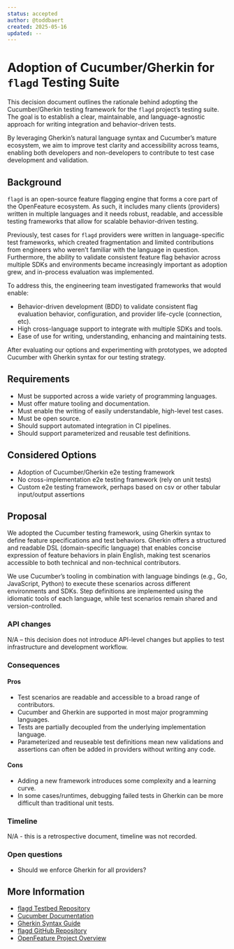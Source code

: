 ```yaml
---
status: accepted
author: @toddbaert
created: 2025-05-16
updated: --
---
```


# Adoption of Cucumber/Gherkin for `flagd` Testing Suite

This decision document outlines the rationale behind adopting the Cucumber/Gherkin testing framework for the `flagd` project’s testing suite. The goal is to establish a clear, maintainable, and language-agnostic approach for writing integration and behavior-driven tests.

By leveraging Gherkin’s natural language syntax and Cucumber’s mature ecosystem, we aim to improve test clarity and accessibility across teams, enabling both developers and non-developers to contribute to test case development and validation.

## Background

`flagd` is an open-source feature flagging engine that forms a core part of the OpenFeature ecosystem. As such, it includes many clients (providers) written in multiple languages and it needs robust, readable, and accessible testing frameworks that allow for scalable behavior-driven testing.

Previously, test cases for `flagd` providers were written in language-specific test frameworks, which created fragmentation and limited contributions from engineers who weren’t familiar with the language in question. Furthermore, the ability to validate consistent feature flag behavior across multiple SDKs and environments became increasingly important as adoption grew, and in-process evaluation was implemented.

To address this, the engineering team investigated frameworks that would enable:

- Behavior-driven development (BDD) to validate consistent flag evaluation behavior, configuration, and provider life-cycle (connection, etc).
- High cross-language support to integrate with multiple SDKs and tools.
- Ease of use for writing, understanding, enhancing and maintaining tests.

After evaluating our options and experimenting with prototypes, we adopted Cucumber with Gherkin syntax for our testing strategy.

## Requirements

- Must be supported across a wide variety of programming languages.
- Must offer mature tooling and documentation.
- Must enable the writing of easily understandable, high-level test cases.
- Must be open source.
- Should support automated integration in CI pipelines.
- Should support parameterized and reusable test definitions.

## Considered Options

- Adoption of Cucumber/Gherkin e2e testing framework
- No cross-implementation e2e testing framework (rely on unit tests)
- Custom e2e testing framework, perhaps based on csv or other tabular input/output assertions 

## Proposal

We adopted the Cucumber testing framework, using Gherkin syntax to define feature specifications and test behaviors. Gherkin offers a structured and readable DSL (domain-specific language) that enables concise expression of feature behaviors in plain English, making test scenarios accessible to both technical and non-technical contributors.

We use Cucumber’s tooling in combination with language bindings (e.g., Go, JavaScript, Python) to execute these scenarios across different environments and SDKs. Step definitions are implemented using the idiomatic tools of each language, while test scenarios remain shared and version-controlled.

### API changes

N/A – this decision does not introduce API-level changes but applies to test infrastructure and development workflow.

### Consequences

#### Pros

- Test scenarios are readable and accessible to a broad range of contributors.
- Cucumber and Gherkin are supported in most major programming languages.
- Tests are partially decoupled from the underlying implementation language.
- Parameterized and reuseable test definitions mean new validations and assertions can often be added in providers without writing any code.

#### Cons

- Adding a new framework introduces some complexity and a learning curve.
- In some cases/runtimes, debugging failed tests in Gherkin can be more difficult than traditional unit tests.

### Timeline

N/A - this is a retrospective document, timeline was not recorded.

### Open questions

- Should we enforce Gherkin for all providers?

## More Information

- [flagd Testbed Repository](https://github.com/open-feature/flagd-testbed)
- [Cucumber Documentation](https://cucumber.io/docs/)
- [Gherkin Syntax Guide](https://cucumber.io/docs/gherkin/)
- [flagd GitHub Repository](https://github.com/open-feature/flagd)
- [OpenFeature Project Overview](https://openfeature.dev/)
